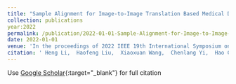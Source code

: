 ```yaml
---
title: "Sample Alignment for Image-to-Image Translation Based Medical Domain Adaptation"
collection: publications
year:2022
permalink: /publication/2022-01-01-Sample-Alignment-for-Image-to-Image-Translation-Based-Medical-Domain-Adaptation
date: 2022-01-01
venue: 'In the proceedings of 2022 IEEE 19th International Symposium on Biomedical Imaging (ISBI)'
citation: ' Heng Li,  Haofeng Liu,  Xiaoxuan Wang,  Chenlang Yi,  Hao Chen,  <b>Yan Hu</b>,  Jiang Liu, &quot;Sample Alignment for Image-to-Image Translation Based Medical Domain Adaptation.&quot; In the proceedings of 2022 IEEE 19th International Symposium on Biomedical Imaging (ISBI), 2022.'
---
```

Use [Google Scholar](https://scholar.google.com/scholar?q=Sample+Alignment+for+Image+to+Image+Translation+Based+Medical+Domain+Adaptation){:target="_blank"} for full citation